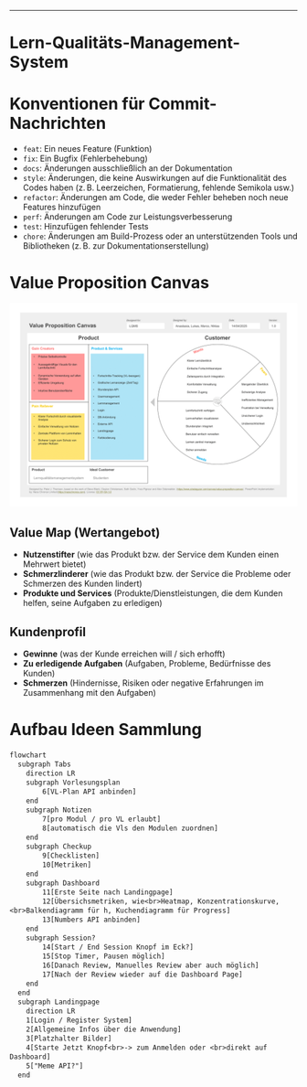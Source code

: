 ---

# Lern-Qualitäts-Management-System

# Konventionen für Commit-Nachrichten

- `feat`: Ein neues Feature (Funktion)
- `fix`: Ein Bugfix (Fehlerbehebung)
- `docs`: Änderungen ausschließlich an der Dokumentation
- `style`: Änderungen, die keine Auswirkungen auf die Funktionalität des Codes haben (z. B. Leerzeichen, Formatierung, fehlende Semikola usw.)
- `refactor`: Änderungen am Code, die weder Fehler beheben noch neue Features hinzufügen
- `perf`: Änderungen am Code zur Leistungsverbesserung
- `test`: Hinzufügen fehlender Tests
- `chore`: Änderungen am Build-Prozess oder an unterstützenden Tools und Bibliotheken (z. B. zur Dokumentationserstellung)

# Value Proposition Canvas

![alt text](VPC.png)

## Value Map (Wertangebot)

- **Nutzenstifter** (wie das Produkt bzw. der Service dem Kunden einen Mehrwert bietet)
- **Schmerzlinderer** (wie das Produkt bzw. der Service die Probleme oder Schmerzen des Kunden lindert)
- **Produkte und Services** (Produkte/Dienstleistungen, die dem Kunden helfen, seine Aufgaben zu erledigen)

## Kundenprofil

- **Gewinne** (was der Kunde erreichen will / sich erhofft)
- **Zu erledigende Aufgaben** (Aufgaben, Probleme, Bedürfnisse des Kunden)
- **Schmerzen** (Hindernisse, Risiken oder negative Erfahrungen im Zusammenhang mit den Aufgaben)

# Aufbau Ideen Sammlung

```mermaid
flowchart 
  subgraph Tabs
    direction LR
    subgraph Vorlesungsplan
        6[VL-Plan API anbinden]
    end
    subgraph Notizen
        7[pro Modul / pro VL erlaubt]
        8[automatisch die Vls den Modulen zuordnen]
    end
    subgraph Checkup
        9[Checklisten]
        10[Metriken]
    end
    subgraph Dashboard
        11[Erste Seite nach Landingpage]
        12[Übersichsmetriken, wie<br>Heatmap, Konzentrationskurve,<br>Balkendiagramm für h, Kuchendiagramm für Progress]
        13[Numbers API anbinden]
    end 
    subgraph Session?
        14[Start / End Session Knopf im Eck?]
        15[Stop Timer, Pausen möglich]
        16[Danach Review, Manuelles Review aber auch möglich]
        17[Nach der Review wieder auf die Dashboard Page]
    end
  end
  subgraph Landingpage
    direction LR
    1[Login / Register System]
    2[Allgemeine Infos über die Anwendung]
    3[Platzhalter Bilder]
    4[Starte Jetzt Knopf<br>-> zum Anmelden oder <br>direkt auf Dashboard]
    5["Meme API?"]
  end
```
